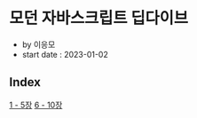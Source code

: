 # 모던 자바스크립트 딥다이브

- by 이응모
- start date : 2023-01-02

## Index

[1 - 5장](https://github.com/yujiseok/til/tree/main/deepdive/ch.1-5)
[6 - 10장](https://github.com/yujiseok/til/tree/main/deepdive/ch.6-10)
